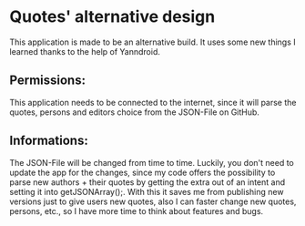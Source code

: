 # Quotes' alternative design

This application is made to be an alternative build.
It uses some new things I learned thanks to the help of Yanndroid.

Permissions:
-------------------------------------------------------------------------------------------------------------------------------------------------------------------------


This application needs to be connected to the internet, since it will parse the quotes, persons and editors choice from the JSON-File on GitHub.



Informations:
-------------------------------------------------------------------------------------------------------------------------------------------------------------------------



The JSON-File will be changed from time to time. Luckily, you don't need to update the app for the changes, since my code offers the possibility to parse new authors + their quotes by getting the extra out of an intent and setting it into getJSONArray();.
With this it saves me from publishing new versions just to give users new quotes, also I can faster change new quotes, persons, etc., so I have more time to think about features and bugs.
